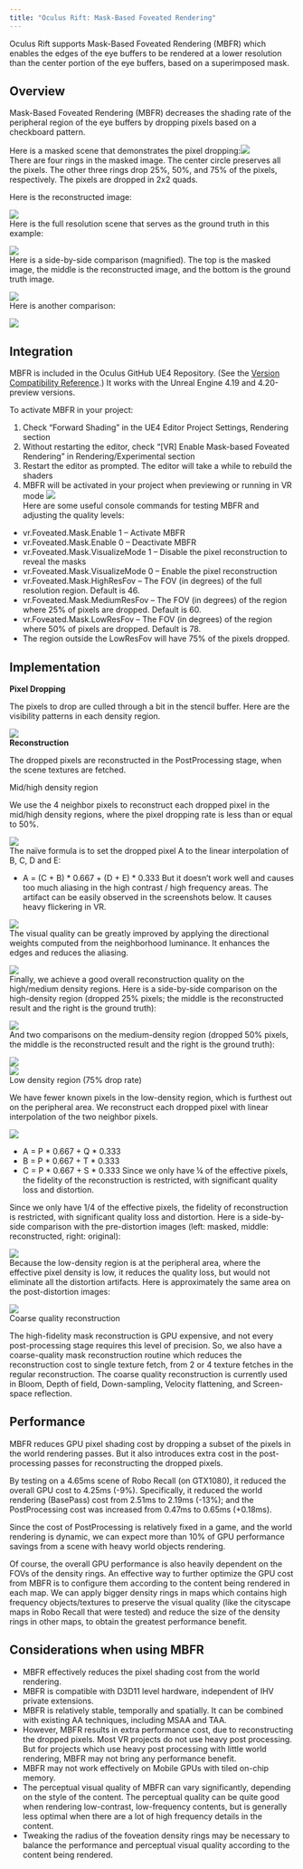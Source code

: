 ```yaml
---
title: "Oculus Rift: Mask-Based Foveated Rendering"
---
```

Oculus Rift supports Mask-Based Foveated Rendering (MBFR) which enables the edges of the eye buffers to be rendered at a lower resolution than the center portion of the eye buffers, based on a superimposed mask.

## Overview

Mask-Based Foveated Rendering (MBFR) decreases the shading rate of the peripheral region of the eye buffers by dropping pixels based on a checkboard pattern.

Here is a masked scene that demonstrates the pixel dropping:![](/images/documentation-unreal-latest-concepts-unreal-mbfr-0.png)  
There are four rings in the masked image. The center circle preserves all the pixels. The other three rings drop 25%, 50%, and 75% of the pixels, respectively. The pixels are dropped in 2x2 quads.

Here is the reconstructed image:

![](/images/documentation-unreal-latest-concepts-unreal-mbfr-1.png)  
Here is the full resolution scene that serves as the ground truth in this example:

![](/images/documentation-unreal-latest-concepts-unreal-mbfr-2.png)  
Here is a side-by-side comparison (magnified). The top is the masked image, the middle is the reconstructed image, and the bottom is the ground truth image.

![](/images/documentation-unreal-latest-concepts-unreal-mbfr-3.png)  
Here is another comparison:

![](/images/documentation-unreal-latest-concepts-unreal-mbfr-4.png)  
## Integration

MBFR is included in the Oculus GitHub UE4 Repository. (See the [Version Compatibility Reference](/documentation/unreal/latest/concepts/unreal-compatibility-matrix/ "This section provides compatibility information for Oculus OVRPlugin and UE4 versions. To access these GitHub repositories, you must be subscribed to the private EpicGames/UnrealEngine repository. If you are not subscribed and logged into your GitHub account, you will get a 404 error. An Unreal license is not required.").) It works with the Unreal Engine 4.19 and 4.20-preview versions.

To activate MBFR in your project:

1. Check “Forward Shading” in the UE4 Editor Project Settings, Rendering section
2. Without restarting the editor, check “[VR] Enable Mask-based Foveated Rendering” in Rendering/Experimental section
3. Restart the editor as prompted. The editor will take a while to rebuild the shaders
4. MBFR will be activated in your project when previewing or running in VR mode
![](/images/documentation-unreal-latest-concepts-unreal-mbfr-5.png)  
Here are some useful console commands for testing MBFR and adjusting the quality levels:

* vr.Foveated.Mask.Enable 1 – Activate MBFR
* vr.Foveated.Mask.Enable 0 – Deactivate MBFR
* vr.Foveated.Mask.VisualizeMode 1 – Disable the pixel reconstruction to reveal the masks
* vr.Foveated.Mask.VisualizeMode 0 – Enable the pixel reconstruction
* vr.Foveated.Mask.HighResFov – The FOV (in degrees) of the full resolution region. Default is 46.
* vr.Foveated.Mask.MediumResFov – The FOV (in degrees) of the region where 25% of pixels are dropped. Default is 60.
* vr.Foveated.Mask.LowResFov – The FOV (in degrees) of the region where 50% of pixels are dropped. Default is 78.
* The region outside the LowResFov will have 75% of the pixels dropped.
## Implementation

**Pixel Dropping**

The pixels to drop are culled through a bit in the stencil buffer. Here are the visibility patterns in each density region.

![](/images/documentation-unreal-latest-concepts-unreal-mbfr-6.png)  
**Reconstruction**

The dropped pixels are reconstructed in the PostProcessing stage, when the scene textures are fetched.

Mid/high density region

We use the 4 neighbor pixels to reconstruct each dropped pixel in the mid/high density regions, where the pixel dropping rate is less than or equal to 50%.

![](/images/documentation-unreal-latest-concepts-unreal-mbfr-7.png)  
The naïve formula is to set the dropped pixel A to the linear interpolation of B, C, D and E:

* A = (C + B) * 0.667 + (D + E) * 0.333
But it doesn’t work well and causes too much aliasing in the high contrast / high frequency areas. The artifact can be easily observed in the screenshots below. It causes heavy flickering in VR.

![](/images/documentation-unreal-latest-concepts-unreal-mbfr-8.png)  
The visual quality can be greatly improved by applying the directional weights computed from the neighborhood luminance. It enhances the edges and reduces the aliasing.

![](/images/documentation-unreal-latest-concepts-unreal-mbfr-9.png)  
Finally, we achieve a good overall reconstruction quality on the high/medium density regions. Here is a side-by-side comparison on the high-density region (dropped 25% pixels; the middle is the reconstructed result and the right is the ground truth):

![](/images/documentation-unreal-latest-concepts-unreal-mbfr-10.png)  
And two comparisons on the medium-density region (dropped 50% pixels, the middle is the reconstructed result and the right is the ground truth):

![](/images/documentation-unreal-latest-concepts-unreal-mbfr-11.png)  
![](/images/documentation-unreal-latest-concepts-unreal-mbfr-12.png)  
Low density region (75% drop rate)

We have fewer known pixels in the low-density region, which is furthest out on the peripheral area. We reconstruct each dropped pixel with linear interpolation of the two neighbor pixels.

![](/images/documentation-unreal-latest-concepts-unreal-mbfr-13.png)  
* A = P * 0.667 + Q * 0.333
* B = P * 0.667 + T * 0.333
* C = P * 0.667 + S * 0.333
Since we only have ¼ of the effective pixels, the fidelity of the reconstruction is restricted, with significant quality loss and distortion.

Since we only have 1/4 of the effective pixels, the fidelity of reconstruction is restricted, with significant quality loss and distortion. Here is a side-by-side comparison with the pre-distortion images (left: masked, middle: reconstructed, right: original):

![](/images/documentation-unreal-latest-concepts-unreal-mbfr-14.png)  
Because the low-density region is at the peripheral area, where the effective pixel density is low, it reduces the quality loss, but would not eliminate all the distortion artifacts. Here is approximately the same area on the post-distortion images:

![](/images/documentation-unreal-latest-concepts-unreal-mbfr-15.png)  
Coarse quality reconstruction

The high-fidelity mask reconstruction is GPU expensive, and not every post-processing stage requires this level of precision. So, we also have a coarse-quality mask reconstruction routine which reduces the reconstruction cost to single texture fetch, from 2 or 4 texture fetches in the regular reconstruction. The coarse quality reconstruction is currently used in Bloom, Depth of field, Down-sampling, Velocity flattening, and Screen-space reflection.

## Performance

MBFR reduces GPU pixel shading cost by dropping a subset of the pixels in the world rendering passes. But it also introduces extra cost in the post-processing passes for reconstructing the dropped pixels.

By testing on a 4.65ms scene of Robo Recall (on GTX1080), it reduced the overall GPU cost to 4.25ms (-9%). Specifically, it reduced the world rendering (BasePass) cost from 2.51ms to 2.19ms (-13%); and the PostProcessing cost was increased from 0.47ms to 0.65ms (+0.18ms).

Since the cost of PostProcessing is relatively fixed in a game, and the world rendering is dynamic, we can expect more than 10% of GPU performance savings from a scene with heavy world objects rendering.

Of course, the overall GPU performance is also heavily dependent on the FOVs of the density rings. An effective way to further optimize the GPU cost from MBFR is to configure them according to the content being rendered in each map. We can apply bigger density rings in maps which contains high frequency objects/textures to preserve the visual quality (like the cityscape maps in Robo Recall that were tested) and reduce the size of the density rings in other maps, to obtain the greatest performance benefit.

## Considerations when using MBFR

* MBFR effectively reduces the pixel shading cost from the world rendering.
* MBFR is compatible with D3D11 level hardware, independent of IHV private extensions.
* MBFR is relatively stable, temporally and spatially. It can be combined with existing AA techniques, including MSAA and TAA.
* However, MBFR results in extra performance cost, due to reconstructing the dropped pixels. Most VR projects do not use heavy post processing. But for projects which use heavy post processing with little world rendering, MBFR may not bring any performance benefit.
* MBFR may not work effectively on Mobile GPUs with tiled on-chip memory.
* The perceptual visual quality of MBFR can vary significantly, depending on the style of the content. The perceptual quality can be quite good when rendering low-contrast, low-frequency contents, but is generally less optimal when there are a lot of high frequency details in the content.
* Tweaking the radius of the foveation density rings may be necessary to balance the performance and perceptual visual quality according to the content being rendered.
